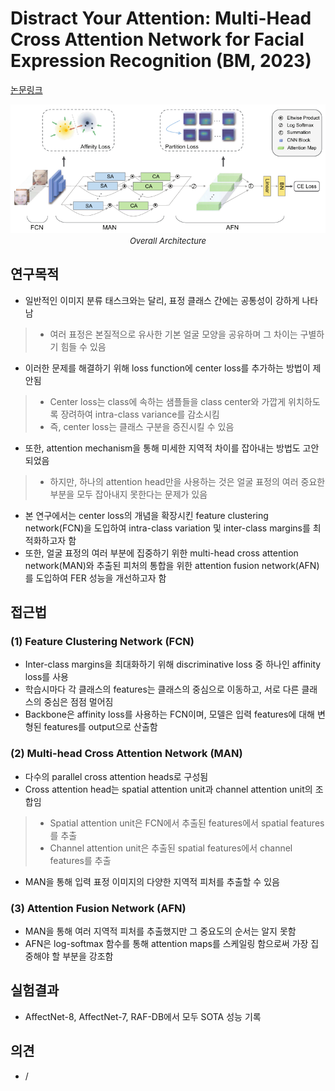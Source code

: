 # Distract Your Attention: Multi-Head Cross Attention Network for Facial Expression Recognition (BM, 2023)

[논문링크](https://www.mdpi.com/2313-7673/8/2/199)

<p align="center">
    <img width="600" alt='fig1' src="./img/13_19_01.png?raw=true"></br>
    <em><font size=2>Overall Architecture</font></em>
</p>

## 연구목적
- 일반적인 이미지 분류 태스크와는 달리, 표정 클래스 간에는 공통성이 강하게 나타남 
> - 여러 표정은 본질적으로 유사한 기본 얼굴 모양을 공유하며 그 차이는 구별하기 힘들 수 있음
- 이러한 문제를 해결하기 위해 loss function에 center loss를 추가하는 방법이 제안됨
> - Center loss는 class에 속하는 샘플들을 class center와 가깝게 위치하도록 장려하여 intra-class variance를 감소시킴
> - 즉, center loss는 클래스 구분을 증진시킬 수 있음 
- 또한, attention mechanism을 통해 미세한 지역적 차이를 잡아내는 방법도 고안되었음
> - 하지만, 하나의 attention head만을 사용하는 것은 얼굴 표정의 여러 중요한 부분을 모두 잡아내지 못한다는 문제가 있음 
- 본 연구에서는 center loss의 개념을 확장시킨 feature clustering network(FCN)을 도입하여 intra-class variation 및 inter-class margins를 최적화하고자 함
- 또한, 얼굴 표정의 여러 부분에 집중하기 위한 multi-head cross attention network(MAN)와 추출된 피처의 통합을 위한 attention fusion network(AFN)를 도입하여 FER 성능을 개선하고자 함 

## 접근법
### (1) Feature Clustering Network (FCN)
- Inter-class margins을 최대화하기 위해 discriminative loss 중 하나인 affinity loss를 사용
- 학습시마다 각 클래스의 features는 클래스의 중심으로 이동하고, 서로 다른 클래스의 중심은 점점 멀어짐
- Backbone은 affinity loss를 사용하는 FCN이며, 모델은 입력 features에 대해 변형된 features를 output으로 산출함 

### (2) Multi-head Cross Attention Network (MAN) 
- 다수의 parallel cross attention heads로 구성됨 
- Cross attention head는 spatial attention unit과 channel attention unit의 조합임 
> - Spatial attention unit은 FCN에서 추출된 features에서 spatial features를 추출 
> - Channel attention unit은 추출된 spatial features에서 channel features를 추출 
- MAN을 통해 입력 표정 이미지의 다양한 지역적 피처를 추출할 수 있음 

### (3) Attention Fusion Network (AFN) 
- MAN을 통해 여러 지역적 피처를 추출했지만 그 중요도의 순서는 알지 못함 
- AFN은 log-softmax 함수를 통해 attention maps를 스케일링 함으로써 가장 집중해야 할 부분을 강조함 

## 실험결과
- AffectNet-8, AffectNet-7, RAF-DB에서 모두 SOTA 성능 기록 

## 의견
- / 